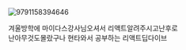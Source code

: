 ![9791158394646](https://github.com/Ubinquitous/LOVEDIVE/assets/102154880/ce41b6b8-8483-49fd-b503-e33eb2b58252)

겨울방학에 마이다스강사님오셔서 리액트알려주시고난후로  
난아무것도몰랐구나 현타와서 공부하는 리액트딥다이브
